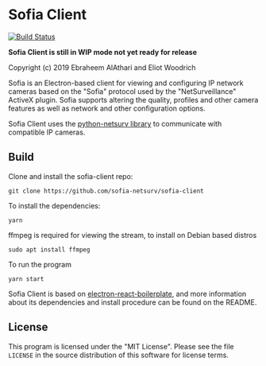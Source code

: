 # Sofia Client
[![Build Status](https://dev.azure.com/ewoodrich/sofia/_apis/build/status/sofia-netsurv.sofia-client?branchName=master)](https://dev.azure.com/ewoodrich/sofia/_build/latest?definitionId=3&branchName=master)

**Sofia Client is still in WIP mode not yet ready for release**

Copyright (c) 2019 Ebraheem AlAthari and Eliot Woodrich

Sofia is an Electron-based client for viewing and configuring IP network cameras based on the "Sofia" protocol used by the "NetSurveillance" ActiveX plugin. Sofia supports altering the quality, profiles and other camera features as well as network and other configuration options. 

Sofia Client uses the [python-netsurv library](https://github.com/ekwoodrich/sofia-netsurv) to communicate with compatible IP cameras.

## Build
Clone and install the sofia-client repo:

    git clone https://github.com/sofia-netsurv/sofia-client

To install the dependencies:

    yarn
    
ffmpeg is required for viewing the stream, to install on Debian based distros

    sudo apt install ffmpeg
    
To run the program

    yarn start
    
Sofia Client is based on [electron-react-boilerplate](https://github.com/electron-react-boilerplate/electron-react-boilerplate), and more information about its dependencies and install procedure can be found on the README.

## License
This program is licensed under the "MIT License".  Please
see the file `LICENSE` in the source distribution of this
software for license terms.

